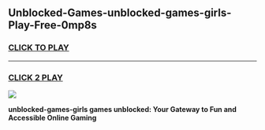 
## Unblocked-Games-unblocked-games-girls-Play-Free-0mp8s
<h3>
<a href="https://premium76.site?title=unblocked-games-girls&ref=17A">CLICK TO PLAY</a></h3>
<hr>

<h3>
<a href="https://premium76.site?title=unblocked-games-girls&ref=17A">CLICK 2 PLAY</a>
  
</h3>

<a href="https://premium76.site?title=unblocked-games-girls&ref=17A"><img src="https://clearcache.store/games.png"></a>


**unblocked-games-girls games unblocked: Your Gateway to Fun and Accessible Online Gaming**
